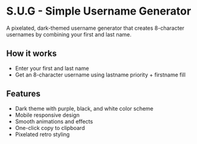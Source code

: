 # S.U.G - Simple Username Generator

A pixelated, dark-themed username generator that creates 8-character usernames by combining your first and last name.

## How it works
- Enter your first and last name
- Get an 8-character username using lastname priority + firstname fill

## Features
- Dark theme with purple, black, and white color scheme
- Mobile responsive design
- Smooth animations and effects
- One-click copy to clipboard
- Pixelated retro styling
